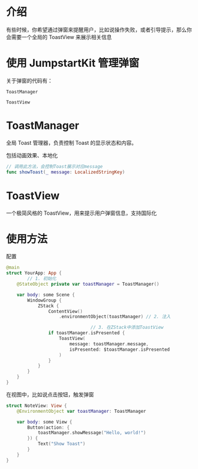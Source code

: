 # 介绍

有些时候，你希望通过弹窗来提醒用户，比如说操作失败，或者引导提示，那么你会需要一个全局的 ToastView 来展示相关信息

# 使用 JumpstartKit 管理弹窗

关于弹窗的代码有：

`ToastManager`

`ToastView`

# ToastManager

全局 Toast 管理器，负责控制 Toast 的显示状态和内容。

包括动画效果、本地化

```swift
// 调用此方法，会控制Toast展示对应message
func showToast(_ message: LocalizedStringKey)
```

# ToastView

一个极简风格的 ToastView，用来提示用户弹窗信息，支持国际化

# 使用方法

配置

```swift
@main
struct YourApp: App {
		// 1. 初始化
    @StateObject private var toastManager = ToastManager()

    var body: some Scene {
        WindowGroup {
            ZStack {
                ContentView()
                    .environmentObject(toastManager) // 2. 注入

								// 3. 在ZStack中添加ToastView
                if toastManager.isPresented {
                    ToastView(
                        message: toastManager.message,
                        isPresented: $toastManager.isPresented
                    )
                }
            }
        }
    }
}
```

在视图中，比如说点击按钮，触发弹窗

```swift
struct NoteView: View {
    @EnvironmentObject var toastManager: ToastManager

    var body: some View {
        Button(action: {
            toastManager.showMessage("Hello, world!")
        }) {
            Text("Show Toast")
        }
    }
}
```
